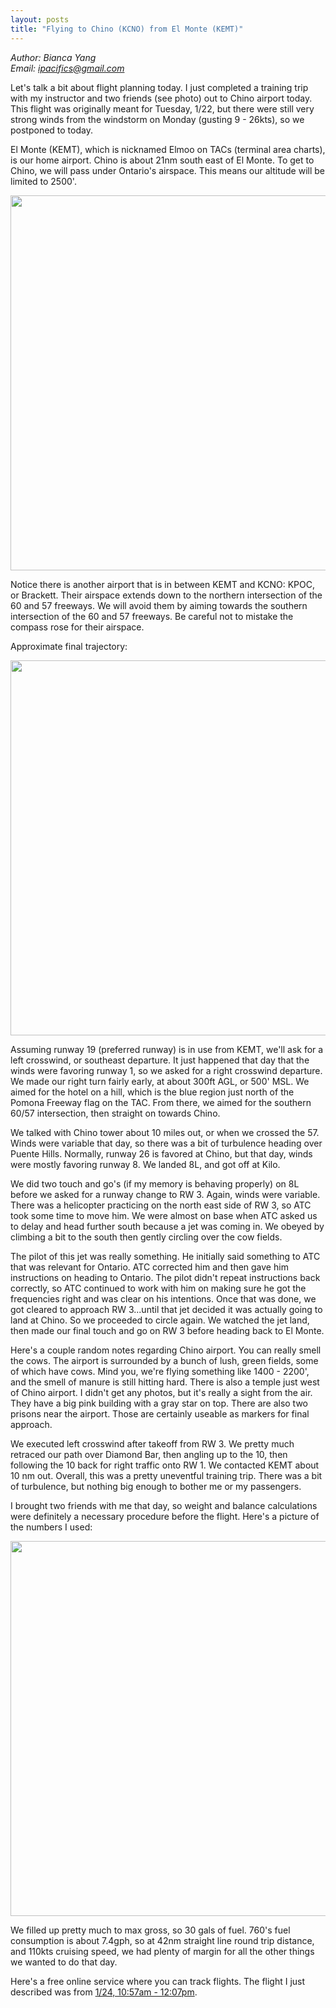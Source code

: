 ```yaml
---
layout: posts
title: "Flying to Chino (KCNO) from El Monte (KEMT)"
---
```

*Author: Bianca Yang*<br>
*Email: <a href="mailto:ipacifics@gmail.com?subject=Hello from the XDRT Blog">ipacifics@gmail.com</a>*<br>

Let's talk a bit about flight planning today. I just completed a training
trip with my instructor and two friends (see photo) out to Chino airport
today. This flight was originally meant for Tuesday, 1/22, but there were
still very strong winds from the windstorm on Monday (gusting 9 - 26kts), so
we postponed to today.

El Monte (KEMT), which is nicknamed Elmoo on TACs (terminal area charts), is
our home airport. Chino is about 21nm south east of El Monte.
To get to Chino, we will pass under Ontario's airspace. This means our
altitude will be limited to 2500'.

<img src="../../../images/posts/initial_traj.png" width="600"/>

Notice there is another airport that is in between KEMT and KCNO: KPOC, or
Brackett. Their airspace extends down to the northern intersection of the
60 and 57 freeways. We will avoid them by aiming towards the southern
intersection of the 60 and 57 freeways. Be careful not to mistake the compass
rose for their airspace.

Approximate final trajectory:

<img src="../../../images/posts/final_traj.png" width="600"/>

Assuming runway 19 (preferred runway) is in use from KEMT, we'll ask for a
left crosswind, or southeast departure. It just happened that day that the
winds were favoring runway 1, so we asked for a right crosswind departure. We
made our right turn fairly early, at about 300ft AGL, or 500' MSL. We aimed
for the hotel on a hill, which is the blue region just north of the
Pomona Freeway flag on the TAC. From there, we aimed for the southern 60/57
intersection, then straight on towards Chino.

We talked with Chino tower about 10 miles out, or when we crossed the 57.
Winds were variable that day, so there was a bit of turbulence heading over
Puente Hills. Normally, runway 26 is favored at Chino, but that day, winds
were mostly favoring runway 8. We landed 8L, and got off at Kilo.

We did two touch and go's (if my memory is behaving properly) on 8L before we
asked for a runway change to RW 3. Again, winds were variable. There was a
helicopter practicing on the north east side of RW 3, so ATC took some time to
move him. We were almost on base when ATC asked us to delay and head further
south because a jet was coming in. We obeyed by climbing a bit to the south
then gently circling over the cow fields.

The pilot of this jet was really something. He initially said something to ATC
that was relevant for Ontario. ATC corrected him and then gave him
instructions on heading to Ontario. The pilot didn't repeat instructions back
correctly, so ATC continued to work with him on making sure he got the
frequencies right and was clear on his intentions. Once that was done, we got
cleared to approach RW 3...until that jet decided it was actually going to
land at Chino. So we proceeded to circle again. We watched the jet land,
then made our final touch and go on RW 3 before heading back to El Monte.

Here's a couple random notes regarding Chino airport. You can really smell
the cows. The airport is surrounded by a bunch of lush, green fields, some of
which have cows. Mind you, we're flying something like 1400 - 2200', and the
smell of manure is still hitting hard. There is also a temple just west of
Chino airport. I didn't get any photos, but it's really a sight from the air.
They have a big pink building with a gray star on top. There are also two
prisons near the airport. Those are certainly useable as markers for final
approach.

We executed left crosswind after takeoff from RW 3. We pretty much retraced
our path over Diamond Bar, then angling up to the 10, then following the
10 back for right traffic onto RW 1. We contacted KEMT about 10 nm out.
Overall, this was a pretty uneventful training trip. There was a bit of
turbulence, but nothing big enough to bother me or my passengers.

I brought two friends with me that day, so weight and balance calculations
were definitely a necessary procedure before the flight. Here's a picture of
the numbers I used:

<img src="../../../images/posts/w_b.png" width="600"/>

We filled up pretty much to max gross, so 30 gals of fuel. 760's fuel
consumption is about 7.4gph, so at 42nm straight line round trip distance,
and 110kts cruising speed, we had plenty of margin for all the other things
we wanted to do that day.

Here's a free online service where you can track flights. The flight I just
described was from [1/24, 10:57am - 12:07pm](
https://flightaware.com/live/flight/N19760/history/20190124/1857Z/KEMT/KEMT).
